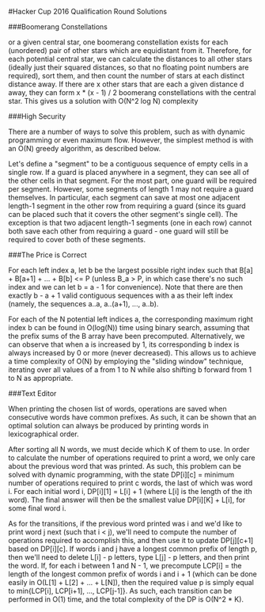#Hacker Cup 2016 Qualification Round Solutions

###Boomerang Constellations

or a given central star, one boomerang constellation exists for each (unordered) pair of other stars which are equidistant from it. Therefore, for each potential central star, we can calculate the distances to all other stars (ideally just their squared distances, so that no floating point numbers are required), sort them, and then count the number of stars at each distinct distance away. If there are x other stars that are each a given distance d away, they can form x * (x - 1) / 2 boomerang constellations with the central star. This gives us a solution with O(N^2 log N) complexity

###High Security

There are a number of ways to solve this problem, such as with dynamic programming or even maximum flow. However, the simplest method is with an O(N) greedy algorithm, as described below.

Let's define a "segment" to be a contiguous sequence of empty cells in a single row. If a guard is placed anywhere in a segment, they can see all of the other cells in that segment. For the most part, one guard will be required per segment. However, some segments of length 1 may not require a guard themselves. In particular, each segment can save at most one adjacent length-1 segment in the other row from requiring a guard (since its guard can be placed such that it covers the other segment's single cell). The exception is that two adjacent length-1 segments (one in each row) cannot both save each other from requiring a guard - one guard will still be required to cover both of these segments.

###The Price is Correct

For each left index a, let b be the largest possible right index such that B[a] + B[a+1] + ... + B[b] <= P (unless B_a > P, in which case there's no such index and we can let b = a - 1 for convenience). Note that there are then exactly b - a + 1 valid contiguous sequences with a as their left index (namely, the sequences a..a, a..(a+1), ..., a..b).

For each of the N potential left indices a, the corresponding maximum right index b can be found in O(log(N)) time using binary search, assuming that the prefix sums of the B array have been precomputed. Alternatively, we can observe that when a is increased by 1, its corresponding b index is always increased by 0 or more (never decreased). This allows us to achieve a time complexity of O(N) by employing the "sliding window" technique, iterating over all values of a from 1 to N while also shifting b forward from 1 to N as appropriate.

###Text Editor

When printing the chosen list of words, operations are saved when consecutive words have common prefixes. As such, it can be shown that an optimal solution can always be produced by printing words in lexicographical order.

After sorting all N words, we must decide which K of them to use. In order to calculate the number of operations required to print a word, we only care about the previous word that was printed. As such, this problem can be solved with dynamic programming, with the state DP[i][c] = minimum number of operations required to print c words, the last of which was word i. For each initial word i, DP[i][1] = L[i] + 1 (where L[i] is the length of the ith word). The final answer will then be the smallest value DP[i][K] + L[i], for some final word i.

As for the transitions, if the previous word printed was i and we'd like to print word j next (such that i < j), we'll need to compute the number of operations required to accomplish this, and then use it to update DP[j][c+1] based on DP[i][c]. If words i and j have a longest common prefix of length p, then we'll need to delete L[i] - p letters, type L[j] - p letters, and then print the word. If, for each i between 1 and N - 1, we precompute LCP[i] = the length of the longest common prefix of words i and i + 1 (which can be done easily in O(L[1] + L[2] + ... + L[N]), then the required value p is simply equal to min{LCP[i], LCP[i+1], ..., LCP[j-1]}. As such, each transition can be performed in O(1) time, and the total complexity of the DP is O(N^2 * K).
